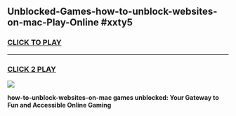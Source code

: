 
## Unblocked-Games-how-to-unblock-websites-on-mac-Play-Online #xxty5
<h3>
<a href="https://news.freeplayer.one?title=how-to-unblock-websites-on-mac&ref=3">CLICK TO PLAY</a></h3>
<hr>

<h3>
<a href="https://news.freeplayer.one?title=how-to-unblock-websites-on-mac&ref=3">CLICK 2 PLAY</a>
  
</h3>

<a href="https://news.freeplayer.one?title=how-to-unblock-websites-on-mac&ref=3"><img src="https://clearcache.store/games.png"></a>


**how-to-unblock-websites-on-mac games unblocked: Your Gateway to Fun and Accessible Online Gaming**
